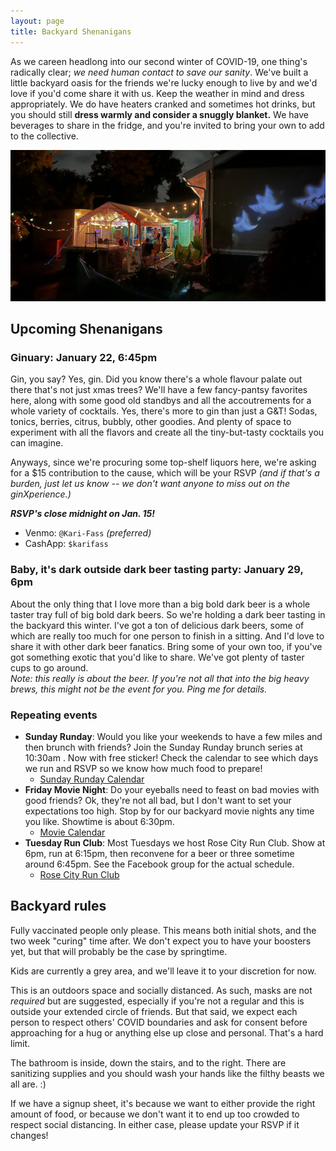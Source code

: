 ```yaml
---
layout: page
title: Backyard Shenanigans
---
```


As we careen headlong into our second winter of COVID-19, one thing's radically
clear; _we need human contact to save our sanity_. We've built a little backyard
 oasis for the friends we're lucky enough to live by and we'd love if you'd come
share it with us. Keep the weather in mind and dress appropriately. We do have
heaters cranked and sometimes hot drinks, but you should still **dress warmly and
consider a snuggly blanket.** We have beverages to share in the fridge, and you're
invited to bring your own to add to the collective.

![Backyard photo with Josh singing spooky karaoke](/assets/images/backyard.jpg)


## Upcoming Shenanigans

### Ginuary: January 22, 6:45pm

Gin, you say? Yes, gin. Did you know there's a whole flavour palate out there that's
not just xmas trees? We'll have a few fancy-pantsy favorites here, along with some good
old standbys and all the accoutrements for a whole variety of cocktails. Yes, there's
more to gin than just a G&T! Sodas, tonics, berries, citrus, bubbly, other goodies.
And plenty of space to experiment with all the flavors and create all the tiny-but-tasty
cocktails you can imagine.

Anyways, since we're procuring some top-shelf liquors here, we're asking for a $15
  contribution to the cause, which will be your RSVP *(and if that's a burden, just let
us know -- we don't want anyone to miss out on the ginXperience.)*

***RSVP's close midnight on Jan. 15!***
* Venmo: `@Kari-Fass` *(preferred)*
* CashApp: `$karifass`


### Baby, it's dark outside dark beer tasting party: January 29, 6pm

About the only thing that I love more than a big bold dark beer is a whole
taster tray full of big bold dark beers. So we're holding a dark beer tasting in
the backyard this winter. I've got a ton of delicious dark beers, some of which
are really too much for one person to finish in a sitting. And I'd love to share
it with other dark beer fanatics. Bring some of your own too, if you've got
something exotic that you'd like to share. We've got plenty of taster cups to go
around.<br>
*Note: this really is about the beer. If you're not all that into the big heavy brews,
this might not be the event for you. Ping me for details.*

### Repeating events
* **Sunday Runday**: Would you like your weekends to have a few miles and then brunch with friends? Join the Sunday Runday brunch series at 10:30am . Now with free sticker! Check the calendar to see which days we run and RSVP so we know how much food to prepare!
  * [Sunday Runday Calendar](https://docs.google.com/spreadsheets/d/1vaZP-1-Cidej-ZpI9iUCag8tfy696miAw6JF9BaVmnc/edit?usp=sharing)
* **Friday Movie Night**: Do your eyeballs need to feast on bad movies with good friends? Ok, they're not all bad, but I don't want to set your expectations too high. Stop by for our backyard movie nights any time you like. Showtime is about 6:30pm.
  * [Movie Calendar](https://docs.google.com/spreadsheets/d/1dvS1hVPiwiNV6u1ZhoIPTQc-Wa7ub_-LjHFjCoU8Yeo/edit?usp=sharing)
* **Tuesday Run Club**: Most Tuesdays we host Rose City Run Club. Show at 6pm, run at 6:15pm, then reconvene for a beer or three sometime around 6:45pm. See the Facebook group for the actual schedule.
  * [Rose City Run Club](https://www.facebook.com/groups/RoseCityRunClub)


## Backyard rules

Fully vaccinated people only please. This means both initial shots, and the two
week "curing" time after. We don't expect you to have your boosters yet, but
that will probably be the case by springtime.

Kids are currently a grey area, and we'll leave it to your discretion for now.

This is an outdoors space and socially distanced. As such, masks are not
_required_ but are suggested, especially if you're not a regular and this is
outside your extended circle of friends. But that said, we expect each person to respect
others' COVID boundaries and ask for consent before approaching for
a hug or anything else up close and personal. That's a hard
limit.

The bathroom is inside, down the stairs, and to the right. There are sanitizing
supplies and you should wash your hands like the filthy beasts we all are. :)

If we have a signup sheet, it's because we want to either provide the right
amount of food, or because we don't want it to end up too crowded to respect
social distancing. In either case, please update your RSVP if it changes!


